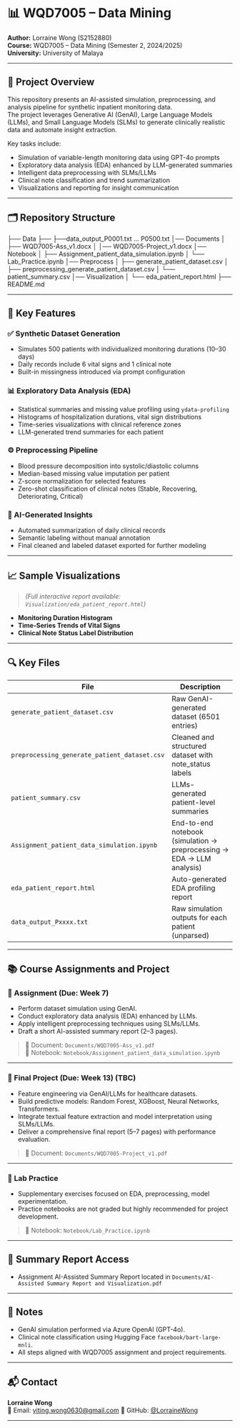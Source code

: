 # 📊 WQD7005 – Data Mining 

**Author:** Lorraine Wong (S2152880)  
**Course:** WQD7005 – Data Mining (Semester 2, 2024/2025)  
**University:** University of Malaya

---

## 📌 Project Overview

This repository presents an AI-assisted simulation, preprocessing, and analysis pipeline for synthetic inpatient monitoring data.  
The project leverages Generative AI (GenAI), Large Language Models (LLMs), and Small Language Models (SLMs) to generate clinically realistic data and automate insight extraction.

Key tasks include:
- Simulation of variable-length monitoring data using GPT-4o prompts  
- Exploratory data analysis (EDA) enhanced by LLM-generated summaries  
- Intelligent data preprocessing with SLMs/LLMs  
- Clinical note classification and trend summarization  
- Visualizations and reporting for insight communication  

---

## 🗂️ Repository Structure

├── Data
├── ├──data_output_P0001.txt ... P0500.txt
│── Documents
│   ├── WQD7005-Ass_v1.docx
│   │── WQD7005-Project_v1.docx
│── Notebook
│   ├── Assignment_patient_data_simulation.ipynb
│   └── Lab_Practice.ipynb
│── Preprocess
│   ├── generate_patient_dataset.csv
│   ├── preprocessing_generate_patient_dataset.csv
│   └── patient_summary.csv
│── Visualization
│   └── eda_patient_report.html
├── README.md

---

## 🧪 Key Features

### ✅ Synthetic Dataset Generation
- Simulates 500 patients with individualized monitoring durations (10–30 days)  
- Daily records include 6 vital signs and 1 clinical note  
- Built-in missingness introduced via prompt configuration  

### 📊 Exploratory Data Analysis (EDA)
- Statistical summaries and missing value profiling using `ydata-profiling`  
- Histograms of hospitalization durations, vital sign distributions  
- Time-series visualizations with clinical reference zones  
- LLM-generated trend summaries for each patient  

### ⚙️ Preprocessing Pipeline
- Blood pressure decomposition into systolic/diastolic columns  
- Median-based missing value imputation per patient  
- Z-score normalization for selected features  
- Zero-shot classification of clinical notes (Stable, Recovering, Deteriorating, Critical)

### 🤖 AI-Generated Insights
- Automated summarization of daily clinical records  
- Semantic labeling without manual annotation  
- Final cleaned and labeled dataset exported for further modeling

---

## 📈 Sample Visualizations

> *(Full interactive report available: `Visualization/eda_patient_report.html`)*

- **Monitoring Duration Histogram**
- **Time-Series Trends of Vital Signs**
- **Clinical Note Status Label Distribution**

---

## 🔍 Key Files

| File | Description |
|------|-------------|
| `generate_patient_dataset.csv` | Raw GenAI-generated dataset (6501 entries) |
| `preprocessing_generate_patient_dataset.csv` | Cleaned and structured dataset with note_status labels |
| `patient_summary.csv` | LLMs-generated patient-level summaries |
| `Assignment_patient_data_simulation.ipynb` | End-to-end notebook (simulation → preprocessing → EDA → LLM analysis) |
| `eda_patient_report.html` | Auto-generated EDA profiling report |
| `data_output_Pxxxx.txt` | Raw simulation outputs for each patient (unparsed) |

---

## 📚 Course Assignments and Project

### 📝 Assignment (Due: Week 7)
- Perform dataset simulation using GenAI.  
- Conduct exploratory data analysis (EDA) enhanced by LLMs.  
- Apply intelligent preprocessing techniques using SLMs/LLMs.  
- Draft a short AI-assisted summary report (2–3 pages).

> 📎 Document: `Documents/WQD7005-Ass_v1.pdf`  
> 📎 Notebook: `Notebook/Assignment_patient_data_simulation.ipynb`

---

### 🚀 Final Project (Due: Week 13) (TBC)
- Feature engineering via GenAI/LLMs for healthcare datasets.  
- Build predictive models: Random Forest, XGBoost, Neural Networks, Transformers.  
- Integrate textual feature extraction and model interpretation using SLMs/LLMs.  
- Deliver a comprehensive final report (5–7 pages) with performance evaluation.

> 📎 Document: `Documents/WQD7005-Project_v1.pdf`

---

### 🧪 Lab Practice
- Supplementary exercises focused on EDA, preprocessing, model experimentation.  
- Practice notebooks are not graded but highly recommended for project development.

> 📎 Notebook: `Notebook/Lab_Practice.ipynb`

---

## 📄 Summary Report Access

- Assignment AI-Assisted Summary Report located in `Documents/AI-Assisted Summary Report and Visualization.pdf`

---

## 📎 Notes

- GenAI simulation performed via Azure OpenAI (GPT-4o).  
- Clinical note classification using Hugging Face `facebook/bart-large-mnli`.  
- All steps aligned with WQD7005 assignment and project requirements.

---

## 📬 Contact

**Lorraine Wong**  
📧 Email: yiting.wong0630@gmail.com
🔗 GitHub: [@LorraineWong](https://github.com/LorraineWong)

---
